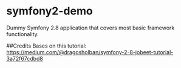 # symfony2-demo
Dummy Symfony 2.8 application that covers most basic framework functionality.

##Credits
Bases on this tutorial: https://medium.com/@dragosholban/symfony-2-8-jobeet-tutorial-3a72f67cdbd8

